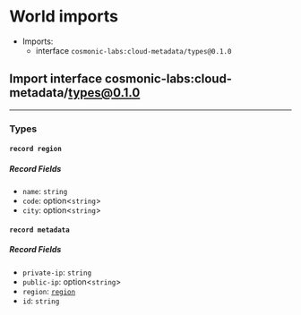 # <a name="imports">World imports</a>


 - Imports:
    - interface `cosmonic-labs:cloud-metadata/types@0.1.0`

## <a name="cosmonic_labs:cloud_metadata_types_0.1.0"></a>Import interface cosmonic-labs:cloud-metadata/types@0.1.0


----

### Types

#### <a name="region"></a>`record region`


##### Record Fields

- <a name="region.name"></a>`name`: `string`
- <a name="region.code"></a>`code`: option<`string`>
- <a name="region.city"></a>`city`: option<`string`>
#### <a name="metadata"></a>`record metadata`


##### Record Fields

- <a name="metadata.private_ip"></a>`private-ip`: `string`
- <a name="metadata.public_ip"></a>`public-ip`: option<`string`>
- <a name="metadata.region"></a>`region`: [`region`](#region)
- <a name="metadata.id"></a>`id`: `string`
